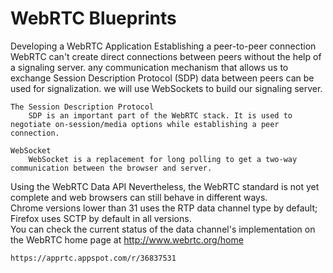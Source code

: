 WebRTC Blueprints
===

Developing a WebRTC Application
	Establishing a peer-to-peer connection
		WebRTC can't create direct connections between peers without the help of a signaling server.
		any communication mechanism that allows us to exchange Session Description Protocol (SDP) data between peers can be used for signalization.
		we will use WebSockets to build our signaling server.
		
	The Session Description Protocol
		SDP is an important part of the WebRTC stack. It is used to negotiate on-session/media options while establishing a peer connection.
		
	WebSocket
		WebSocket is a replacement for long polling to get a two-way communication between the browser and server.
		
Using the WebRTC Data API
	Nevertheless, the WebRTC standard is not yet complete and web browsers can still behave in different ways.		
	Chrome versions lower than 31 uses the RTP data channel type by default; Firefox uses SCTP by default in all versions.	
	You can check the current status of the data channel's implementation on the WebRTC home page at http://www.webrtc.org/home
	
	
	https://apprtc.appspot.com/r/36837531